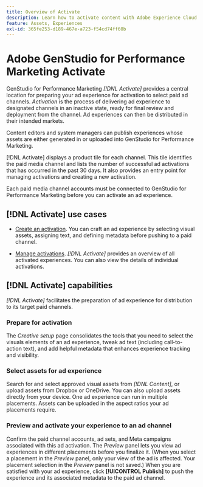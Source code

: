 ```yaml
---
title: Overview of Activate
description: Learn how to activate content with Adobe Experience Cloud and third-party applications.
feature: Assets, Experiences
exl-id: 365fe253-d189-467e-a723-f54cd74ff60b
---
```

# Adobe GenStudio for Performance Marketing Activate

GenStudio for Performance Marketing _[!DNL Activate]_ provides a central location for preparing your ad experience for activation to select paid ad channels. _Activation_ is the process of delivering ad experience to designated channels in an inactive state, ready for final review and deployment from the channel. Ad experiences can then be distributed in their intended markets.

Content editors and system managers can publish experiences whose assets are either generated in or uploaded into GenStudio for Performance Marketing.

[!DNL Activate] displays a product tile for each channel. This tile identifies the paid media channel and lists the number of successful ad activations that has occurred in the past 30 days. It also provides an entry point for managing activations and creating a new activation.

Each paid media channel accounts must be connected to GenStudio for Performance Marketing before you can activate an ad experience.

## [!DNL Activate] use cases

* [Create an activation](create-activation.md). You can craft an ad experience by selecting visual assets, assigning text, and defining metadata before pushing to a paid channel.

* [Manage activations](manage-activations.md). _[!DNL Activate]_ provides an overview of all activated experiences. You can also view the details of individual activations.

## [!DNL Activate] capabilities

_[!DNL Activate]_ facilitates the preparation of ad experience for distribution to its target paid channels.

### Prepare for activation

The _Creative setup_ page consolidates the tools that you need to select the visuals elements of an ad experience, tweak ad text (including call-to-action text), and add helpful metadata that enhances experience tracking and visibility.

### Select assets for ad experience

Search for and select approved visual assets from _[!DNL Content]_, or upload assets from Dropbox or OneDrive. You can also upload assets directly from your device. One ad experience can run in multiple placements. Assets can be uploaded in the aspect ratios your ad placements require.

### Preview and activate your experience to an ad channel

Confirm the paid channel accounts, ad sets, and Meta campaigns associated with this ad activation. The _Preview_ panel lets you view ad experiences in different placements before you finalize it. (When you select a placement in the _Preview_ panel, only your view of the ad is affected. Your placement selection in the _Preview_ panel is not saved.) When you are satisfied with your ad experience, click **[!UICONTROL Publish]** to push the experience and its associated metadata to the paid ad channel.
